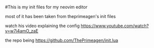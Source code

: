 #This is my init files for my neovim editor

most of it has been taken from theprimeagen's init files 

watch his video explaining the config
https://www.youtube.com/watch?v=w7i4amO_zaE

the repo being
https://github.com/ThePrimeagen/init.lua


